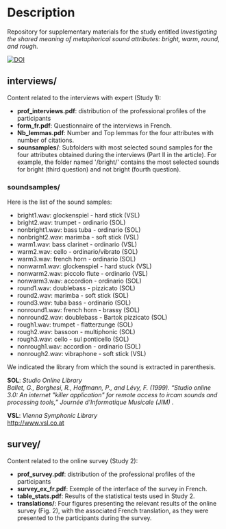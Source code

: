 # Description
Repository for supplementary materials for the study entitled *Investigating the shared meaning of metaphorical sound attributes: bright, warm, round, and rough*. 

[![DOI](https://zenodo.org/badge/377184864.svg)](https://zenodo.org/badge/latestdoi/377184864)


## interviews/ 
Content related to the interviews with expert (Study 1):
- **prof_interviews.pdf**: distribution of the professional profiles of the participants
- **form_fr.pdf**: Questionnaire of the interviews in French.
- **Nb_lemmas.pdf**: Number and Top lemmas for the four attributes with number of citations.
- **sounsamples/**: Subfolders with most selected sound samples for the four attributes obtained during the interviews (Part II in the article). For example, the folder named '/bright/' contains the most selected sounds for bright (third question) and not bright (fourth question).



### soundsamples/
Here is the list of the sound samples:
- bright1.wav: glockenspiel - hard stick (VSL)
- bright2.wav: trumpet - ordinario (SOL)
- nonbright1.wav: bass tuba - ordinario (SOL)
- nonbright2.wav: marimba - soft stick (VSL)
- warm1.wav: bass clarinet - ordinario (VSL)
- warm2.wav: cello - ordinario/vibrato (SOL)
- warm3.wav: french horn - ordinario (SOL)
- nonwarm1.wav: glockenspiel - hard stuck (VSL)
- nonwarm2.wav: piccolo flute - ordinario (VSL)
- nonwarm3.wav: accordion - ordinario (SOL)
- round1.wav: doublebass - pizzicato (SOL)
- round2.wav: marimba - soft stick (SOL)
- round3.wav: tuba bass - ordinario (SOL)
- nonround1.wav: french horn - brassy (SOL)
- nonround2.wav: doublebass - Bartok pizzicato (SOL)
- rough1.wav: trumpet - flatterzunge (SOL)
- rough2.wav: bassoon - multiphonic (SOL)
- rough3.wav: cello - sul ponticello (SOL)
- nonrough1.wav: accordion - ordinario (SOL)
- nonrough2.wav: vibraphone - soft stick (VSL)

We indicated the library from which the sound is extracted in parenthesis. <br>

**SOL**: *Studio Online Library* <br>
*Ballet, G., Borghesi, R., Hoffmann, P., and Lévy, F. (1999). “Studio online 3.0:  An internet "killer application" for remote access to ircam sounds and processing tools,”  Journée d’Informatique Musicale (JIM) .*

**VSL**: *Vienna Symphonic Library*<br>
http://www.vsl.co.at

## survey/ 
Content related to the online survey (Study 2):
- **prof_survey.pdf**: distribution of the professional profiles of the participants
- **survey_ex_fr.pdf**: Exemple of the interface of the survey in French.
- **table_stats.pdf**: Results of the statistical tests used in Study 2.
- **translations/**: Four figures presenting the relevant results of the online survey (Fig. 2), with the associated French translation, as they were presented to the participants during the survey.




